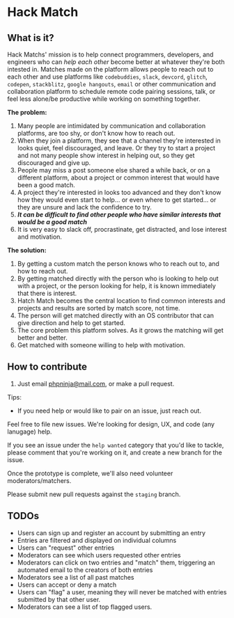 # Hack Match

## What is it? 

Hack Matchs' mission is to help connect programmers, developers, and engineers who can _help each other_ become better at whatever they're both intested in. Matches made on the platform allows people to reach out to each other and use platforms like `codebuddies`, `slack`, `devcord`, `glitch`, `codepen`, `stackblitz`, `google hangouts`, `email` or other communication and collaboration platform to schedule remote code pairing sessions, talk, or feel less alone/be productive while working on something together. 

**The problem:**

1. Many people are intimidated by communication and collaboration platforms, are too shy, or don't know how to reach out.
2. When they join a platform, they see that a channel they're interested in looks quiet, feel discouraged, and leave. Or they try to start a project and not many people show interest in helping out, so they get discouraged and give up. 
3. People may miss a post someone else shared a while back, or on a different platform, about a project or common interest that would have been a good match. 
4. A project they're interested in looks too advanced and they don't know how they would even start to help... or even where to get started... or they are unsure and lack the confidence to try.  
5. ***It can be difficult to find other people who have similar interests that would be a good match***
6. It is very easy to slack off, procrastinate, get distracted, and lose interest and motivation. 

**The solution:**

1. By getting a custom match the person knows who to reach out to, and how to reach out.
2. By getting matched directly with the person who is looking to help out with a project, or the person looking for help, it is known immediately that there is interest. 
3. Hatch Match becomes the central location to find common interests and projects and results are sorted by match score, not time. 
4. The person will get matched directly with an OS contributor that can give direction and help to get started.
5. The core problem this platform solves. As it grows the matching will get better and better. 
6. Get matched with someone willing to help with motivation.   


## How to contribute

1. Just email phpninja@mail.com, or make a pull request. 

Tips:

- If you need help or would like to pair on an issue, just reach out.

Feel free to file new issues. We're looking for design, UX, and code (any lanugage) help.

If you see an issue under the `help wanted` category that you'd like to tackle, please comment that you're working on it, and create a new branch for the issue.

Once the prototype is complete, we'll also need volunteer moderators/matchers.

Please submit new pull requests against the `staging` branch.


## TODOs

- Users can sign up and register an account by submitting an entry
- Entries are filtered and displayed on individual columns
- Users can "request" other entries
- Moderators can see which users requested other entries
- Moderators can click on two entries and "match" them, triggering an automated email to the creators of both entries
- Moderators see a list of all past matches
- Users can accept or deny a match
- Users can "flag" a user, meaning they will never be matched with entries submitted by that other user.
- Moderators can see a list of top flagged users.